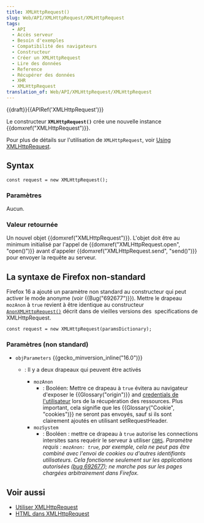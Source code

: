 ```yaml
---
title: XMLHttpRequest()
slug: Web/API/XMLHttpRequest/XMLHttpRequest
tags:
  - API
  - Accès serveur
  - Besoin d'exemples
  - Compatibilité des navigateurs
  - Constructeur
  - Créer un XMLHttpRequest
  - Lire des données
  - Reference
  - Récupérer des données
  - XHR
  - XMLHttpRequest
translation_of: Web/API/XMLHttpRequest/XMLHttpRequest
---
```

{{draft}}{{APIRef('XMLHttpRequest')}}

Le constructeur **`XMLHttpRequest()`** crée une nouvelle instance {{domxref("XMLHttpRequest")}}.

Pour plus de détails sur l'utilisation de `XMLHttpRequest`, voir [Using XMLHttpRequest](/en-US/docs/Web/API/XMLHttpRequest/Using_XMLHttpRequest).

## Syntax

    const request = new XMLHttpRequest();

### Paramètres

Aucun.

### Valeur retournée

Un nouvel objet {{domxref("XMLHttpRequest")}}. L'objet doit être au minimum initialisé par l'appel de {{domxref("XMLHttpRequest.open", "open()")}} avant d'appeler {{domxref("XMLHttpRequest.send", "send()")}} pour envoyer la requête au serveur.

## La syntaxe de Firefox non-standard

Firefox 16 a ajouté un paramètre non standard au constructeur qui peut activer le mode anonyme (voir {{Bug("692677")}}). Mettre le drapeau `mozAnon` à `true` revient à être identique au constructeur [`AnonXMLHttpRequest()`](http://www.w3.org/TR/2012/WD-XMLHttpRequest-20120117/#dom-anonxmlhttprequest) décrit dans de vieilles versions des  specifications de XMLHttpRequest.

    const request = new XMLHttpRequest(paramsDictionary);

### Paramètres (non standard)

- `objParameters` {{gecko_minversion_inline("16.0")}}

  - : Il y a deux drapeaux qui peuvent être activés

    - `mozAnon`
      - : Booléen: Mettre ce drapeau à `true` évitera au navigateur d'exposer le {{Glossary("origin")}} and [credentials de l'utilisateur](http://www.w3.org/TR/2012/WD-XMLHttpRequest-20120117/#user-credentials) lors de la récupération des ressources. Plus important, cela signifie que les {{Glossary("Cookie", "cookies")}} ne seront pas envoyés, sauf si ils sont clairement ajoutés en utilisant setRequestHeader.
    - `mozSystem`
      - : Booléen&nbsp;: mettre ce drapeau à `true` autorise les connections intersites sans requérir le serveur à utiliser [`CORS`](/fr/docs/Glossary/CORS). *Paramètre requis&nbsp;: `mozAnon: true`, par exemple, cela ne peut pas être combiné avec l'envoi de cookies ou d'autres identifiants utilisateurs. Cela fonctionne seulement sur les applications autorisées ([bug 692677](https://bugzilla.mozilla.org/show_bug.cgi?id=692677)); ne marche pas sur les pages chargées arbitrairement dans Firefox.*

## Voir aussi

- [Utiliser XMLHttpRequest](/en-US/docs/Web/API/XMLHttpRequest/Using_XMLHttpRequest)
- [HTML dans XMLHttpRequest](/en-US/docs/Web/API/XMLHttpRequest/HTML_in_XMLHttpRequest)

